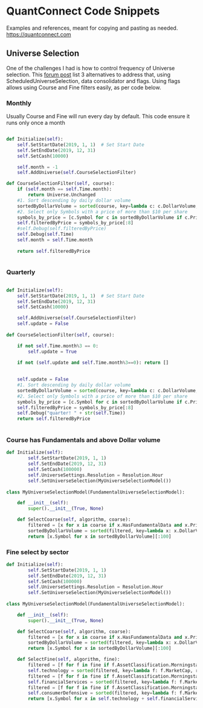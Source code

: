 # QuantConnect Code Snippets

Examples and references, meant for copying and pasting as needed. https://quantconnect.com

## Universe Selection
One of the challenges I had is how to control frequency of Universe selection. This [forum post](https://www.quantconnect.com/forum/discussion/4623/documentation-discussion-algorithm-reference-universes/p1/comment-16957) list 3 alternatives to address that, using ScheduledUniverseSelection, data consolidator and flags. Using flags allows using Course and Fine filters easily, as per code below.

### Monthly
Usually Course and Fine will run every day by default. This code ensure it runs only once a month

```python

def Initialize(self):
    self.SetStartDate(2019, 1, 1)  # Set Start Date
    self.SetEndDate(2019, 12, 31)
    self.SetCash(10000) 

    self.month = -1
    self.AddUniverse(self.CourseSelectionFilter)

def CourseSelectionFilter(self, course):
    if (self.month == self.Time.month): 
        return Universe.Unchanged
    #1. Sort descending by daily dollar volume
    sortedByDollarVolume = sorted(course, key=lambda c: c.DollarVolume, reverse = True)
    #2. Select only Symbols with a price of more than $10 per share
    symbols_by_price = [c.Symbol for c in sortedByDollarVolume if c.Price > 10]
    self.filteredByPrice = symbols_by_price[:8]
    #self.Debug(self.filteredByPrice)
    self.Debug(self.Time)
    self.month = self.Time.month
    
    return self.filteredByPrice
        
```

### Quarterly

```python

def Initialize(self):
    self.SetStartDate(2019, 1, 1)  # Set Start Date
    self.SetEndDate(2019, 12, 31)
    self.SetCash(10000) 

    self.AddUniverse(self.CourseSelectionFilter)
    self.update = False
            
def CourseSelectionFilter(self, course):

    if not self.Time.month%3 == 0:
        self.update = True
    
    if not (self.update and self.Time.month%3==0): return []
    

    self.update = False
    #1. Sort descending by daily dollar volume
    sortedByDollarVolume = sorted(course, key=lambda c: c.DollarVolume, reverse = True)
    #2. Select only Symbols with a price of more than $10 per share
    symbols_by_price = [c.Symbol for c in sortedByDollarVolume if c.Price > 10]
    self.filteredByPrice = symbols_by_price[:8]
    self.Debug("quarter! " + str(self.Time))
    return self.filteredByPrice
                
```
### Course has Fundamentals and above Dollar volume

```python
def Initialize(self):
        self.SetStartDate(2019, 1, 1) 
        self.SetEndDate(2019, 12, 31) 
        self.SetCash(100000) 
        self.UniverseSettings.Resolution = Resolution.Hour
        self.SetUniverseSelection(MyUniverseSelectionModel())
        
class MyUniverseSelectionModel(FundamentalUniverseSelectionModel):

    def __init__(self):
        super().__init__(True, None)

    def SelectCoarse(self, algorithm, coarse):
        filtered = [x for x in coarse if x.HasFundamentalData and x.Price > 0]
        sortedByDollarVolume = sorted(filtered, key=lambda x: x.DollarVolume, reverse=True)
        return [x.Symbol for x in sortedByDollarVolume][:100]

```

### Fine select by sector
```python
def Initialize(self):
        self.SetStartDate(2019, 1, 1) 
        self.SetEndDate(2019, 12, 31) 
        self.SetCash(100000) 
        self.UniverseSettings.Resolution = Resolution.Hour
        self.SetUniverseSelection(MyUniverseSelectionModel())
        
class MyUniverseSelectionModel(FundamentalUniverseSelectionModel):

    def __init__(self):
        super().__init__(True, None)

    def SelectCoarse(self, algorithm, coarse):
        filtered = [x for x in coarse if x.HasFundamentalData and x.Price > 0]
        sortedByDollarVolume = sorted(filtered, key=lambda x: x.DollarVolume, reverse=True)
        return [x.Symbol for x in sortedByDollarVolume][:100]

    def SelectFine(self, algorithm, fine):
        filtered = [f for f in fine if f.AssetClassification.MorningstarSectorCode == MorningstarSectorCode.Technology]
        self.technology = sorted(filtered, key=lambda f: f.MarketCap, reverse=True)[:3]
        filtered = [f for f in fine if f.AssetClassification.MorningstarSectorCode == MorningstarSectorCode.FinancialServices]
        self.financialServices = sorted(filtered, key=lambda f: f.MarketCap, reverse=True)[:2]
        filtered = [f for f in fine if f.AssetClassification.MorningstarSectorCode == MorningstarSectorCode.ConsumerDefensive]
        self.consumerDefensive = sorted(filtered, key=lambda f: f.MarketCap, reverse=True)[:1]
        return [x.Symbol for x in self.technology + self.financialServices + self.consumerDefensive]
```
